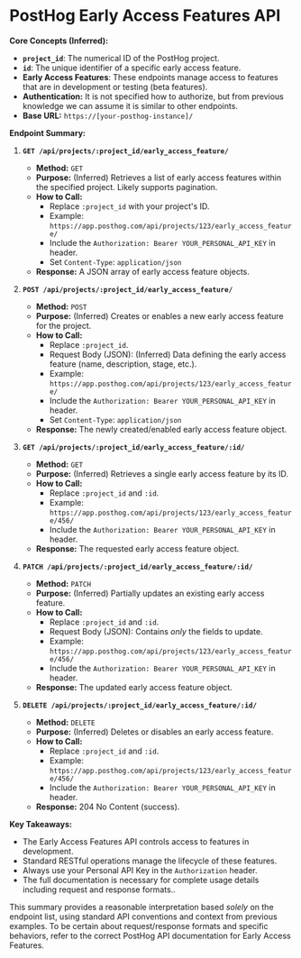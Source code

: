 # PostHog Early Access Features API

**Core Concepts (Inferred):**

*   **`project_id`**: The numerical ID of the PostHog project.
*   **`id`**: The unique identifier of a specific early access feature.
*   **Early Access Features**: These endpoints manage access to features that are in development or testing (beta features).
* **Authentication:** It is not specified how to authorize, but from previous knowledge we can assume it is similar to other endpoints.
*   **Base URL:** `https://[your-posthog-instance]/`

**Endpoint Summary:**

1.  **`GET /api/projects/:project_id/early_access_feature/`**

    *   **Method:** `GET`
    *   **Purpose:** (Inferred) Retrieves a list of early access features within the specified project.  Likely supports pagination.
    *   **How to Call:**
        *   Replace `:project_id` with your project's ID.
        *   Example: `https://app.posthog.com/api/projects/123/early_access_feature/`
        *   Include the `Authorization: Bearer YOUR_PERSONAL_API_KEY` in header.
        *  Set `Content-Type`: `application/json`
    *   **Response:** A JSON array of early access feature objects.

2.  **`POST /api/projects/:project_id/early_access_feature/`**

    *   **Method:** `POST`
    *   **Purpose:** (Inferred) Creates or enables a new early access feature for the project.
    *   **How to Call:**
        *   Replace `:project_id`.
        *   Request Body (JSON): (Inferred) Data defining the early access feature (name, description, stage, etc.).
        *   Example: `https://app.posthog.com/api/projects/123/early_access_feature/`
        *   Include the `Authorization: Bearer YOUR_PERSONAL_API_KEY` in header.
         *  Set `Content-Type`: `application/json`
    *   **Response:** The newly created/enabled early access feature object.

3.  **`GET /api/projects/:project_id/early_access_feature/:id/`**

    *   **Method:** `GET`
    *   **Purpose:** (Inferred) Retrieves a single early access feature by its ID.
    *   **How to Call:**
        *   Replace `:project_id` and `:id`.
        *   Example: `https://app.posthog.com/api/projects/123/early_access_feature/456/`
        *   Include the `Authorization: Bearer YOUR_PERSONAL_API_KEY` in header.
    *   **Response:** The requested early access feature object.

4.  **`PATCH /api/projects/:project_id/early_access_feature/:id/`**

    *   **Method:** `PATCH`
    *   **Purpose:** (Inferred) Partially updates an existing early access feature.
    *   **How to Call:**
        *   Replace `:project_id` and `:id`.
        *   Request Body (JSON): Contains *only* the fields to update.
        *   Example: `https://app.posthog.com/api/projects/123/early_access_feature/456/`
        *   Include the `Authorization: Bearer YOUR_PERSONAL_API_KEY` in header.
    *   **Response:** The updated early access feature object.

5.  **`DELETE /api/projects/:project_id/early_access_feature/:id/`**

    *   **Method:** `DELETE`
    *   **Purpose:** (Inferred) Deletes or disables an early access feature.
    *   **How to Call:**
        *   Replace `:project_id` and `:id`.
        *   Example: `https://app.posthog.com/api/projects/123/early_access_feature/456/`
        *   Include the `Authorization: Bearer YOUR_PERSONAL_API_KEY` in header.
    *   **Response:** 204 No Content (success).

**Key Takeaways:**

*   The Early Access Features API controls access to features in development.
*   Standard RESTful operations manage the lifecycle of these features.
*   Always use your Personal API Key in the `Authorization` header.
*   The full documentation is necessary for complete usage details including request and response formats..

This summary provides a reasonable interpretation based *solely* on the endpoint list, using standard API conventions and context from previous examples. To be certain about request/response formats and specific behaviors, refer to the correct PostHog API documentation for Early Access Features.
